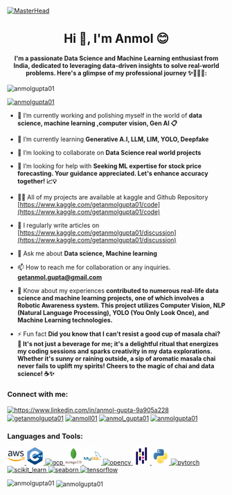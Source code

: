 [![MasterHead](https://media.licdn.com/dms/image/C4D12AQESj72-s5gEKg/article-cover_image-shrink_720_1280/0/1626753867110?e=2147483647&v=beta&t=JOALVxWjySgR37iCdRMhNGmpCyYYDXlPdWk212JXdII)](https://rishavchanda.io)
<h1 align="center">Hi 👋, I'm Anmol 😊</h1>
<h4 align="center">I'm a passionate Data Science and Machine Learning enthusiast from India, dedicated to leveraging data-driven insights to solve real-world problems. Here's a glimpse of my professional journey ✨👨🏻‍💻:</h4>

<p align="left"> <img src="https://komarev.com/ghpvc/?username=anmolgupta01&label=Profile%20views&color=0e75b6&style=flat" alt="anmolgupta01" /> </p>

<p align="left"> <a href="https://github.com/ryo-ma/github-profile-trophy"><img src="https://github-profile-trophy.vercel.app/?username=anmolgupta01" alt="anmolgupta01" /></a> </p>

- 🔭 I’m currently working and polishing myself in the world of **data science, machine learning ,computer vision, Gen AI 📋**

- 🌱 I’m currently learning **Generative A.I, LLM, LIM, YOLO, Deepfake**

- 👯 I’m looking to collaborate on **Data Science real world projects**

- 🤝 I’m looking for help with **Seeking ML expertise for stock price forecasting. Your guidance appreciated. Let's enhance accuracy together! 📈💡**

- 👨‍💻 All of my projects are available at kaggle and Github Repository [https://www.kaggle.com/getanmolgupta01/code](https://www.kaggle.com/getanmolgupta01/code)

- 📝 I regularly write articles on [https://www.kaggle.com/getanmolgupta01/discussion](https://www.kaggle.com/getanmolgupta01/discussion)

- 💬 Ask me about **Data science, Machine learning**

- 📫 How to reach me for collaboration or any inquiries. **getanmol.gupta@gmail.com**

- 📄 Know about my experiences **contributed to numerous real-life data science and machine learning projects, one of which involves a Robotic Awareness system. This project utilizes Computer Vision, NLP (Natural Language Processing), YOLO (You Only Look Once), and Machine Learning technologies.**

- ⚡ Fun fact **Did you know that I can't resist a good cup of masala chai? 🍵 It's not just a beverage for me; it's a delightful ritual that energizes my coding sessions and sparks creativity in my data explorations. Whether it's sunny or raining outside, a sip of aromatic masala chai never fails to uplift my spirits! Cheers to the magic of chai and data science! ☕✨**

<h3 align="left">Connect with me:</h3>
<p align="left">
<a href="https://linkedin.com/in/https://www.linkedin.com/in/anmol-gupta-9a905a228" target="blank"><img align="center" src="https://raw.githubusercontent.com/rahuldkjain/github-profile-readme-generator/master/src/images/icons/Social/linked-in-alt.svg" alt="https://www.linkedin.com/in/anmol-gupta-9a905a228" height="30" width="40" /></a>
<a href="https://kaggle.com/getanmolgupta01" target="blank"><img align="center" src="https://raw.githubusercontent.com/rahuldkjain/github-profile-readme-generator/master/src/images/icons/Social/kaggle.svg" alt="getanmolgupta01" height="30" width="40" /></a>
<a href="https://instagram.com/anmoll01" target="blank"><img align="center" src="https://raw.githubusercontent.com/rahuldkjain/github-profile-readme-generator/master/src/images/icons/Social/instagram.svg" alt="anmoll01" height="30" width="40" /></a>
<a href="https://www.codechef.com/users/anmol_gupta01" target="blank"><img align="center" src="https://cdn.jsdelivr.net/npm/simple-icons@3.1.0/icons/codechef.svg" alt="anmol_gupta01" height="30" width="40" /></a>
<a href="https://www.leetcode.com/anmolgupta01" target="blank"><img align="center" src="https://raw.githubusercontent.com/rahuldkjain/github-profile-readme-generator/master/src/images/icons/Social/leet-code.svg" alt="anmolgupta01" height="30" width="40" /></a>
</p>

<h3 align="left">Languages and Tools:</h3>
<p align="left"> <a href="https://aws.amazon.com" target="_blank" rel="noreferrer"> <img src="https://raw.githubusercontent.com/devicons/devicon/master/icons/amazonwebservices/amazonwebservices-original-wordmark.svg" alt="aws" width="40" height="40"/> </a> <a href="https://www.w3schools.com/cpp/" target="_blank" rel="noreferrer"> <img src="https://raw.githubusercontent.com/devicons/devicon/master/icons/cplusplus/cplusplus-original.svg" alt="cplusplus" width="40" height="40"/> </a> <a href="https://cloud.google.com" target="_blank" rel="noreferrer"> <img src="https://www.vectorlogo.zone/logos/google_cloud/google_cloud-icon.svg" alt="gcp" width="40" height="40"/> </a> <a href="https://www.mongodb.com/" target="_blank" rel="noreferrer"> <img src="https://raw.githubusercontent.com/devicons/devicon/master/icons/mongodb/mongodb-original-wordmark.svg" alt="mongodb" width="40" height="40"/> </a> <a href="https://www.mysql.com/" target="_blank" rel="noreferrer"> <img src="https://raw.githubusercontent.com/devicons/devicon/master/icons/mysql/mysql-original-wordmark.svg" alt="mysql" width="40" height="40"/> </a> <a href="https://opencv.org/" target="_blank" rel="noreferrer"> <img src="https://www.vectorlogo.zone/logos/opencv/opencv-icon.svg" alt="opencv" width="40" height="40"/> </a> <a href="https://pandas.pydata.org/" target="_blank" rel="noreferrer"> <img src="https://raw.githubusercontent.com/devicons/devicon/2ae2a900d2f041da66e950e4d48052658d850630/icons/pandas/pandas-original.svg" alt="pandas" width="40" height="40"/> </a> <a href="https://www.python.org" target="_blank" rel="noreferrer"> <img src="https://raw.githubusercontent.com/devicons/devicon/master/icons/python/python-original.svg" alt="python" width="40" height="40"/> </a> <a href="https://pytorch.org/" target="_blank" rel="noreferrer"> <img src="https://www.vectorlogo.zone/logos/pytorch/pytorch-icon.svg" alt="pytorch" width="40" height="40"/> </a> <a href="https://scikit-learn.org/" target="_blank" rel="noreferrer"> <img src="https://upload.wikimedia.org/wikipedia/commons/0/05/Scikit_learn_logo_small.svg" alt="scikit_learn" width="40" height="40"/> </a> <a href="https://seaborn.pydata.org/" target="_blank" rel="noreferrer"> <img src="https://seaborn.pydata.org/_images/logo-mark-lightbg.svg" alt="seaborn" width="40" height="40"/> </a> <a href="https://www.tensorflow.org" target="_blank" rel="noreferrer"> <img src="https://www.vectorlogo.zone/logos/tensorflow/tensorflow-icon.svg" alt="tensorflow" width="40" height="40"/> </a> </p>

<p><img align="left" src="https://github-readme-stats.vercel.app/api/top-langs?username=anmolgupta01&show_icons=true&locale=en&layout=compact" alt="anmolgupta01" /></p>

<p>&nbsp;<img align="center" src="https://github-readme-stats.vercel.app/api?username=anmolgupta01&show_icons=true&locale=en" alt="anmolgupta01" /></p>
